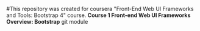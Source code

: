 #This repository was created for coursera "Front-End Web UI Frameworks and Tools: Bootstrap 4" course. 
**Course 1 Front-end Web UI Frameworks Overview: Bootstrap**
git module 